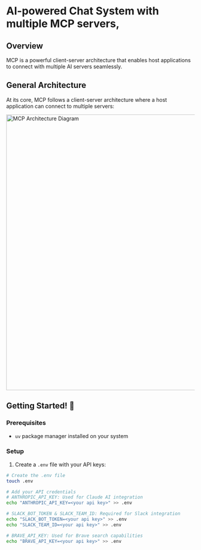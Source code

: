 # AI-powered Chat System with multiple MCP servers,

## Overview

MCP is a powerful client-server architecture that enables host applications to connect with multiple AI servers seamlessly.

## General Architecture

At its core, MCP follows a client-server architecture where a host application can connect to multiple servers:

<img width="737" alt="MCP Architecture Diagram" src="https://github.com/user-attachments/assets/6800d38e-3e46-42a8-bd22-479a0b6accca" />

## Getting Started! 🚀

### Prerequisites

- `uv` package manager installed on your system

### Setup

1. Create a `.env` file with your API keys:

```bash
# Create the .env file
touch .env

# Add your API credentials
# ANTHROPIC_API_KEY: Used for Claude AI integration
echo "ANTHROPIC_API_KEY=<your api key>" >> .env

# SLACK_BOT_TOKEN & SLACK_TEAM_ID: Required for Slack integration
echo "SLACK_BOT_TOKEN=<your api key>" >> .env
echo "SLACK_TEAM_ID=<your api key>" >> .env

# BRAVE_API_KEY: Used for Brave search capabilities
echo "BRAVE_API_KEY=<your api key>" >> .env
```
